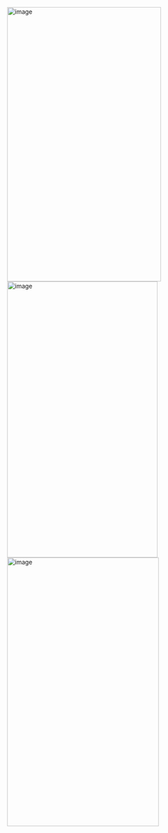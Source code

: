<img width="357" height="636" alt="image" src="https://github.com/user-attachments/assets/4d765f4e-600d-4b4a-a432-76538c579c2f" />
<img width="349" height="640" alt="image" src="https://github.com/user-attachments/assets/7f7a0655-12be-49f1-afb2-67f5e76a7f01" />
<img width="352" height="623" alt="image" src="https://github.com/user-attachments/assets/441763b7-b804-4703-9a07-3c2a3c414e45" />
